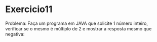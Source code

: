# Exercicio11
Problema: Faça um programa em JAVA que solicite 1 número inteiro, verificar se o mesmo é múltiplo de 2 e mostrar a resposta mesmo que negativa:

